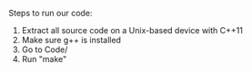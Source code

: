Steps to run our code:

1. Extract all source code on a Unix-based device with C++11
2. Make sure g++ is installed
3. Go to Code/
4. Run "make"
